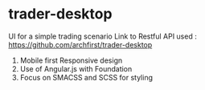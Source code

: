 trader-desktop
==============

UI for a simple trading scenario
Link to Restful API used : https://github.com/archfirst/trader-desktop

1. Mobile first Responsive design
2. Use of Angular.js with Foundation
3. Focus on SMACSS and SCSS for styling

